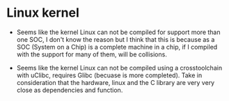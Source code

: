 # Linux kernel
* Seems like the kernel Linux can not be compiled for support more than one SOC, I don't know the reason but I think that this is because as a SOC (System on a Chip) is a complete machine in a chip, if I compiled with the support for many of them, will be collisions.

* Seems like the kernel Linux can not be compiled using a crosstoolchain with uClibc, requires Glibc (becuase is more completed). Take in consideration that the hardware, linux and the C library are very very close as dependencies and function.


